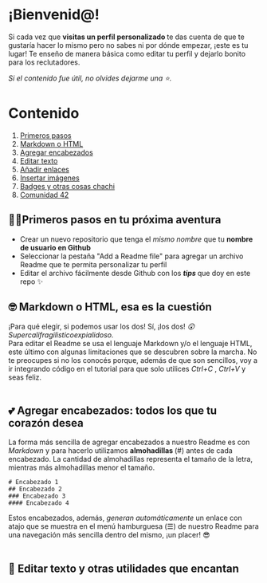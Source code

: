 # ¡Bienvenid@!

Si cada vez que <b> visitas un perfil personalizado </b> te das cuenta de que te gustaría hacer lo mismo pero no sabes ni por dónde empezar, ¡este es tu lugar! 
Te enseño de manera básica como editar tu perfil y dejarlo bonito para los reclutadores. <br>

<i> Si el contenido fue útil, no olvides dejarme una ⭐. </i> <br>

# Contenido 
<p align="center">
  <ol>
    <li> <a href="https://github.com/silvinarossatti/tutorial-readme#primeros-pasos-en-tu-pr%C3%B3xima-aventura"> Primeros pasos </a> </li>
    <li> <a href="https://github.com/silvinarossatti/tutorial-readme#-markdown-o-html-esa-es-la-cuesti%C3%B3n"> Markdown o HTML </a> </li>
    <li> <a href="https://github.com/silvinarossatti/tutorial-readme#-agregar-encabezados-todos-los-que-tu-coraz%C3%B3n-desea"> Agregar encabezados </a> </li>
    <li> <a href="https://github.com/silvinarossatti/tutorial-readme#-editar-texto-y-otras-utilidades-que-encantan"> Editar texto </a> </li>
    <li> <a href=""> Añadir enlaces </a> </li>
    <li> <a href=""> Insertar imágenes </a> </li>
    <li> <a href=""> Badges y otras cosas chachi </a> </li>
    <li> <a href=""> Comunidad 42 </a> </li>
    
  </ol>
</p> 

## 🐱‍🏍Primeros pasos en tu próxima aventura 

<p align="justify">
<ul>
  <li> Crear un nuevo repositorio que tenga el <i> mismo nombre </i> que tu <b> nombre de usuario en Github </b> </li> 
  <li> Seleccionar la pestaña </i> "Add a Readme file" para agregar un archivo Readme que te permita personalizar tu perfil </li> 
  <li> Editar el archivo fácilmente desde Github con los <b> <i> tips </i> </b> que doy en este repo ✨ </li> 
</ul>
 </p> 

## 🤓 Markdown o HTML, esa es la cuestión 
¡Para qué elegir, si podemos usar los dos! Sí, ¡los dos! <i>😲 Supercalifragilisticoexpialidoso. </i> <br> 
Para editar el Readme se usa el lenguaje Markdown y/o el lenguaje HTML, este último con algunas limitaciones que se descubren sobre la marcha.
No te preocupes si no los conocés porque, además de que son sencillos, voy a ir integrando código en el tutorial para que solo utilices <i> Ctrl+C </i>, <i> Ctrl+V </i> y seas feliz.
<br><br>

## 💕 Agregar encabezados: todos los que tu corazón desea 
La forma más sencilla de agregar encabezados a nuestro Readme es con <i> Markdown </i> y para hacerlo utilizamos <b> almohadillas </b> (#) antes de cada encabezado. La cantidad de almohadillas representa el tamaño de la letra, mientras más almohadillas menor el tamaño.

```
# Encabezado 1
## Encabezado 2
### Encabezado 3
#### Encabezado 4
```

Estos encabezados, además, <i> generan automáticamente </i> un enlace con atajo que se muestra en el menú hamburguesa (☰) de nuestro Readme para una navegación más sencilla dentro del mismo, ¡un placer! 😎
<br><br>

## 📃 Editar texto y otras utilidades que encantan
